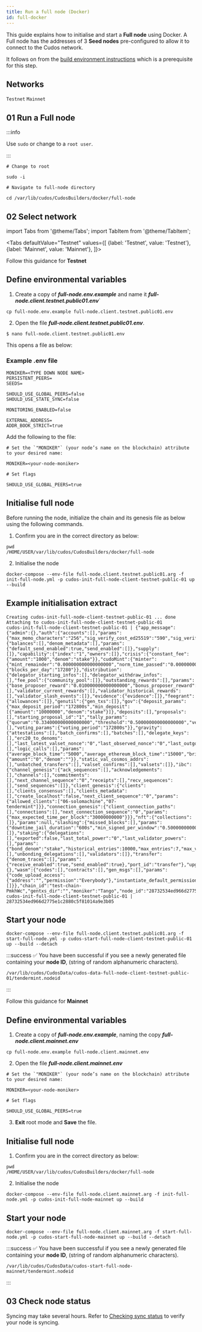 ```yaml
---
title: Run a full node (Docker)
id: full-docker
---
```


This guide explains how to initialise and start a **Full node** using Docker. A Full node has the addresses of 3 **Seed nodes** pre-configured to allow it to connect to the Cudos network. 

It follows on from the [build environment instructions](/docs/node/prerequisites/build-docker) which is a prerequisite for this step. 

## Networks

`Testnet`
`Mainnet`


## 01 Run a Full node

:::info

Use `sudo` or change to a `root user`.

:::


```shell
# Change to root

sudo -i

# Navigate to full-node directory

cd /var/lib/cudos/CudosBuilders/docker/full-node
```

## 02 Select network 


import Tabs from '@theme/Tabs';
import TabItem from '@theme/TabItem';


<Tabs
  defaultValue="Testnet"
  values={[
    {label: 'Testnet', value: 'Testnet'},
    {label: 'Mainnet', value: 'Mainnet'},
  ]}>

<TabItem value="Testnet">

Follow this guidance for **Testnet**

##  Define environmental variables
 
1. Create a copy of ***full-node.env.example*** and name it ***full-node.client.testnet.public01.env***`

```shell
cp full-node.env.example full-node.client.testnet.public01.env
```

2. Open the file ***full-node.client.testnet.public01.env***. 
 
```shell
$ nano full-node.client.testnet.public01.env
```

This opens a file as below:

### Example .env file

```shell
MONIKER=<TYPE DOWN NODE NAME>
PERSISTENT_PEERS=
SEEDS=

SHOULD_USE_GLOBAL_PEERS=false
SHOULD_USE_STATE_SYNC=false

MONITORING_ENABLED=false

EXTERNAL_ADDRESS=
ADDR_BOOK_STRICT=true
```

Add the following to the file:

```shell
# Set the `"MONIKER"` (your node’s name on the blockchain) attribute to your desired name:

MONIKER=<your-node-moniker>

# Set flags 

SHOULD_USE_GLOBAL_PEERS=true

```

## Initialise full node

Before running the node, initialize the chain and its genesis file as below using the following commands. 

1. Confirm you are in the correct directory as below:

```shell
pwd
/HOME/USER/var/lib/cudos/CudosBuilders/docker/full-node
```

2. Initialise the node

```shell
docker-compose --env-file full-node.client.testnet.public01.arg -f init-full-node.yml -p cudos-init-full-node-client-testnet-public-01 up --build
```

## Example initialisation extract

```shell
Creating cudos-init-full-node-client-testnet-public-01 ... done
Attaching to cudos-init-full-node-client-testnet-public-01
cudos-init-full-node-client-testnet-public-01 | {"app_message":{"admin":{},"auth":{"accounts":[],"params":{"max_memo_characters":"256","sig_verify_cost_ed25519":"590","sig_verify_cost_secp256k1":"1000","tx_sig_limit":"7","tx_size_cost_per_byte":"10"}},"bank":{"balances":[],"denom_metadata":[],"params":{"default_send_enabled":true,"send_enabled":[]},"supply":[]},"capability":{"index":"1","owners":[]},"crisis":{"constant_fee":{"amount":"1000","denom":"stake"}},"cudoMint":{"minter":{"mint_remainder":"0.000000000000000000","norm_time_passed":"0.000000000000000000"},"params":{"blocks_per_day":"17280"}},"distribution":{"delegator_starting_infos":[],"delegator_withdraw_infos":[],"fee_pool":{"community_pool":[]},"outstanding_rewards":[],"params":{"base_proposer_reward":"0.010000000000000000","bonus_proposer_reward":"0.040000000000000000","community_tax":"0.020000000000000000","withdraw_addr_enabled":true},"previous_proposer":"","validator_accumulated_commissions":[],"validator_current_rewards":[],"validator_historical_rewards":[],"validator_slash_events":[]},"evidence":{"evidence":[]},"feegrant":{"allowances":[]},"genutil":{"gen_txs":[]},"gov":{"deposit_params":{"max_deposit_period":"172800s","min_deposit":[{"amount":"10000000","denom":"stake"}]},"deposits":[],"proposals":[],"starting_proposal_id":"1","tally_params":{"quorum":"0.334000000000000000","threshold":"0.500000000000000000","veto_threshold":"0.334000000000000000"},"votes":[],"voting_params":{"voting_period":"172800s"}},"gravity":{"attestations":[],"batch_confirms":[],"batches":[],"delegate_keys":[],"erc20_to_denoms":[],"last_latest_valset_nonce":"0","last_observed_nonce":"0","last_outgoing_batch_id":"0","last_slashed_batched_block":"0","last_slashed_logic_call_block":"0","last_slashed_valset_nonce":"0","last_tx_pool_id":"0","last_un_bonding_block_height":"0","logic_call_confirms":[],"logic_calls":[],"params":{"average_block_time":"5000","average_ethereum_block_time":"15000","bridge_chain_id":"0","bridge_ethereum_address":"0x0000000000000000000000000000000000000000","contract_source_hash":"","gravity_id":"defaultgravityid","minimum_fee_transfer_to_eth":"1","minimum_transfer_to_eth":"5","signed_batches_window":"10000","signed_logic_calls_window":"10000","signed_valsets_window":"10000","slash_fraction_bad_eth_signature":"0.001000000000000000","slash_fraction_batch":"0.001000000000000000","slash_fraction_logic_call":"0.001000000000000000","slash_fraction_valset":"0.001000000000000000","target_batch_timeout":"43200000","unbond_slashing_valsets_window":"10000","valset_reward":{"amount":"0","denom":""}},"static_val_cosmos_addrs":[],"unbatched_transfers":[],"valset_confirms":[],"valsets":[]},"ibc":{"channel_genesis":{"ack_sequences":[],"acknowledgements":[],"channels":[],"commitments":[],"next_channel_sequence":"0","receipts":[],"recv_sequences":[],"send_sequences":[]},"client_genesis":{"clients":[],"clients_consensus":[],"clients_metadata":[],"create_localhost":false,"next_client_sequence":"0","params":{"allowed_clients":["06-solomachine","07-tendermint"]}},"connection_genesis":{"client_connection_paths":[],"connections":[],"next_connection_sequence":"0","params":{"max_expected_time_per_block":"30000000000"}}},"nft":{"collections":[]},"params":null,"slashing":{"missed_blocks":[],"params":{"downtime_jail_duration":"600s","min_signed_per_window":"0.500000000000000000","signed_blocks_window":"100","slash_fraction_double_sign":"0.050000000000000000","slash_fraction_downtime":"0.010000000000000000"},"signing_infos":[]},"staking":{"delegations":[],"exported":false,"last_total_power":"0","last_validator_powers":[],"params":{"bond_denom":"stake","historical_entries":10000,"max_entries":7,"max_validators":100,"unbonding_time":"1814400s"},"redelegations":[],"unbonding_delegations":[],"validators":[]},"transfer":{"denom_traces":[],"params":{"receive_enabled":true,"send_enabled":true},"port_id":"transfer"},"upgrade":{},"wasm":{"codes":[],"contracts":[],"gen_msgs":[],"params":{"code_upload_access":{"address":"","permission":"Everybody"},"instantiate_default_permission":"Everybody","max_wasm_code_size":"1228800"},"sequences":[]}},"chain_id":"test-chain-PmkhWc","gentxs_dir":"","moniker":"Tango","node_id":"28732534ed966d2775e1c2880c5f81014a9e3b05"}
cudos-init-full-node-client-testnet-public-01 | 28732534ed966d2775e1c2880c5f81014a9e3b05
```


## Start your node

```shell
docker-compose --env-file full-node.client.testnet.public01.arg -f start-full-node.yml -p cudos-start-full-node-client-testnet-public-01 up --build --detach
```

:::success ✅ 
You have been successful if you see a newly generated file containing your **node ID**, (string of random alphanumeric characters).

`/var/lib/cudos/CudosData/cudos-data-full-node-client-testnet-public-01/tendermint.nodeid`

:::

</TabItem>
<TabItem value="Mainnet">

Follow this guidance for **Mainnet**

##  Define environmental variables
  
1. Create a copy of ***full-node.env.example***, naming the copy ***full-node.client.mainnet.env***

```shell
cp full-node.env.example full-node.client.mainnet.env
```

2. Open the file ***full-node.client.mainnet.env***
 
```shell
# Set the `"MONIKER"` (your node’s name on the blockchain) attribute to your desired name:

MONIKER=<your-node-moniker>

# Set flags 

SHOULD_USE_GLOBAL_PEERS=true
```

3. **Exit** root mode and **Save** the file.

## Initialise full node

1. Confirm you are in the correct directory as below:

```shell
pwd
/HOME/USER/var/lib/cudos/CudosBuilders/docker/full-node
```

2. Initialise the node

```shell
docker-compose --env-file full-node.client.mainnet.arg -f init-full-node.yml -p cudos-init-full-node-mainnet up --build
```

## Start your node

```shell
docker-compose --env-file full-node.client.mainnet.arg -f start-full-node.yml -p cudos-start-full-node-mainnet up --build --detach
```

:::success ✅ 
You have been successful if you see a newly generated file containing your **node ID**, (string of random alphanumeric characters).

`/var/lib/cudos/CudosData/cudos-start-full-node-mainnet/tendermint.nodeid`

:::

  </TabItem>
</Tabs>

## 03 Check node status

Syncing may take several hours. Refer to [Checking sync status](/docs/node/run-node/check-sync) to verify your node is syncing. 




